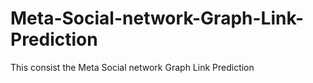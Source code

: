 # Meta-Social-network-Graph-Link-Prediction
This consist the Meta Social network Graph Link Prediction
